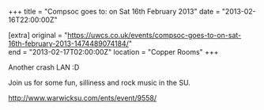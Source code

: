 +++
title = "Compsoc goes to: on Sat 16th February 2013"
date = "2013-02-16T22:00:00Z"

[extra]
original = "https://uwcs.co.uk/events/compsoc-goes-to-on-sat-16th-february-2013-1474489074184/"    
end = "2013-02-17T02:00:00Z"
location = "Copper Rooms"
+++

Another crash LAN :D

Join us for some fun, silliness and rock music in the SU.

http://www.warwicksu.com/ents/event/9558/

